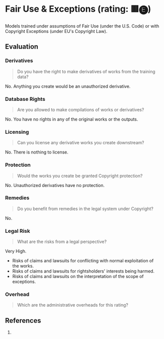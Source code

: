 # Fair Use & Exceptions (rating: 🟥🅔)

Models trained under assumptions of Fair Use (under the U.S. Code) or with Copyright Exceptions (under EU's Copyright Law).


## Evaluation

### Derivatives
> Do you have the right to make derivatives of works from the training data?

No. Anything you create would be an unauthorized derivative.


### Database Rights
> Are you allowed to make compilations of works or derivatives?

No. You have no rights in any of the original works or the outputs.


### Licensing
> Can you license any derivative works you create downstream?

No. There is nothing to license.


### Protection
> Would the works you create be granted Copyright protection?

No. Unauthorized derivatives have no protection.


### Remedies
> Do you benefit from remedies in the legal system under Copyright?

No.


### Legal Risk
> What are the risks from a legal perspective?

Very High.

* Risks of claims and lawsuits for conflicting with normal exploitation of the works.
* Risks of claims and lawsuits for rightsholders' interests being harmed.
* Risks of claims and lawsuits on the interpretation of the scope of exceptions.


### Overhead
> Which are the administrative overheads for this rating?


## References

1. 
